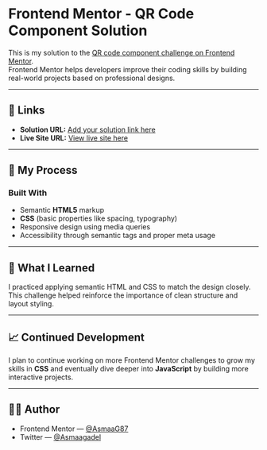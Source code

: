 # Frontend Mentor - QR Code Component Solution

This is my solution to the [QR code component challenge on Frontend Mentor](https://www.frontendmentor.io/challenges/qr-code-component-iux_sIO_H).  
Frontend Mentor helps developers improve their coding skills by building real-world projects based on professional designs.

---

## 🚀 Links

- **Solution URL:** [Add your solution link here](https://your-solution-url.com)  
- **Live Site URL:** [View live site here](https://your-live-site-url.com)

---

## 🔧 My Process

### Built With

- Semantic **HTML5** markup  
- **CSS** (basic properties like  spacing, typography)  
- Responsive design using media queries  
- Accessibility through semantic tags and proper meta usage

---

## 🧠 What I Learned

I practiced applying semantic HTML and CSS to match the design closely. This challenge helped reinforce the importance of clean structure and layout styling.

---

## 📈 Continued Development

I plan to continue working on more Frontend Mentor challenges to grow my skills in **CSS** and eventually dive deeper into **JavaScript** by building more interactive projects.

---

## 🙋‍♀️ Author

- Frontend Mentor — [@AsmaaG87](https://www.frontendmentor.io/profile/AsmaaG87)  
- Twitter — [@Asmaagadel](https://x.com/Asmaagadel)

